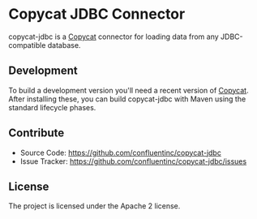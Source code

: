 Copycat JDBC Connector
======================

copycat-jdbc is a [Copycat](https://github.com/confluentinc/copycat) connector for loading data 
from any JDBC-compatible database.

Development
-----------

To build a development version you'll need a recent version of 
[Copycat](https://github.com/confluentinc/copycat). After installing these, you can build 
copycat-jdbc with Maven using the standard lifecycle phases. 

Contribute
----------

- Source Code: https://github.com/confluentinc/copycat-jdbc
- Issue Tracker: https://github.com/confluentinc/copycat-jdbc/issues

License
-------

The project is licensed under the Apache 2 license.
